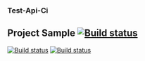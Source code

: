 ### Test-Api-Ci
## Project Sample  [![Build status](https://ci.appveyor.com/api/projects/status/cjm15crdgqln1w7w?svg=true)](https://ci.appveyor.com/project/MaksBah/test-api-ci)
[![Build status](https://ci.appveyor.com/api/projects/status/dua1otpkyxl7a2ft?svg=true)](https://ci.appveyor.com/project/MaksBah/test-api-ci-ausaj)
[![Build status](https://ci.appveyor.com/api/projects/status/g0ipfwcow4qt0u3g?svg=true)](https://ci.appveyor.com/project/MaksBah/test-api-ci-oi6gb)
